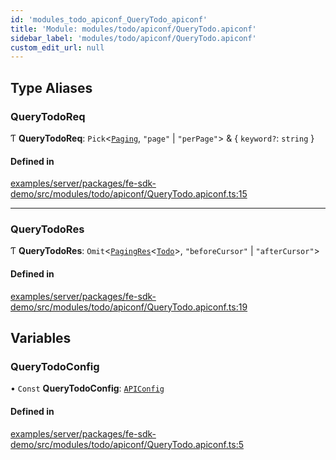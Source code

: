 ```yaml
---
id: 'modules_todo_apiconf_QueryTodo_apiconf'
title: 'Module: modules/todo/apiconf/QueryTodo.apiconf'
sidebar_label: 'modules/todo/apiconf/QueryTodo.apiconf'
custom_edit_url: null
---
```


## Type Aliases

### QueryTodoReq

Ƭ **QueryTodoReq**: `Pick`<[`Paging`](shared_paging.md#paging), `"page"` \| `"perPage"`\> & { `keyword?`: `string` }

#### Defined in

[examples/server/packages/fe-sdk-demo/src/modules/todo/apiconf/QueryTodo.apiconf.ts:15](https://github.com/jiouiuw/tsdk-monorepo/blob/4c9ec73/examples/server/packages/fe-sdk-demo/src/modules/todo/apiconf/QueryTodo.apiconf.ts#L15)

---

### QueryTodoRes

Ƭ **QueryTodoRes**: `Omit`<[`PagingRes`](shared_paging.md#pagingres)<[`Todo`](../classes/modules_todo_Todo_entity.Todo.md)\>, `"beforeCursor"` \| `"afterCursor"`\>

#### Defined in

[examples/server/packages/fe-sdk-demo/src/modules/todo/apiconf/QueryTodo.apiconf.ts:19](https://github.com/jiouiuw/tsdk-monorepo/blob/4c9ec73/examples/server/packages/fe-sdk-demo/src/modules/todo/apiconf/QueryTodo.apiconf.ts#L19)

## Variables

### QueryTodoConfig

• `Const` **QueryTodoConfig**: [`APIConfig`](../interfaces/shared_tsdk_types.APIConfig.md)

#### Defined in

[examples/server/packages/fe-sdk-demo/src/modules/todo/apiconf/QueryTodo.apiconf.ts:5](https://github.com/jiouiuw/tsdk-monorepo/blob/4c9ec73/examples/server/packages/fe-sdk-demo/src/modules/todo/apiconf/QueryTodo.apiconf.ts#L5)
